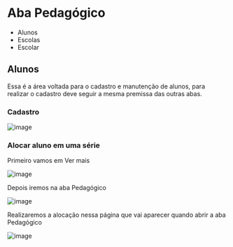 # Aba Pedagógico
* Alunos
* Escolas
* Escolar

## Alunos
Essa é a área voltada para o cadastro e manutenção de alunos, para realizar o cadastro deve seguir a mesma premissa das outras abas.

### Cadastro
![image](https://github.com/user-attachments/assets/6dd7e274-b014-4f10-a320-29ad49279c80)

### Alocar aluno em uma série

Primeiro vamos em Ver mais

![image](https://github.com/user-attachments/assets/239051f9-6389-4250-b6ea-7ebb0f2fa46a)

Depois iremos na aba Pedagógico

![image](https://github.com/user-attachments/assets/5a68ac3a-ed4a-4a5d-b27f-c04aec805b41)

Realizaremos a alocação nessa página que vai aparecer quando abrir a aba Pedagógico

![image](https://github.com/user-attachments/assets/0b84e233-f401-4ec4-8f7b-7b7d377d12fa)




## 
